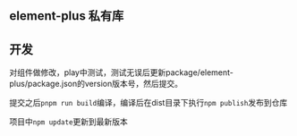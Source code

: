 ## element-plus 私有库

## 开发

对组件做修改，play中测试，测试无误后更新package/element-plus/package.json的version版本号，然后提交。

提交之后`pnpm run build`编译，编译后在dist目录下执行`npm publish`发布到仓库

项目中`npm update`更新到最新版本
